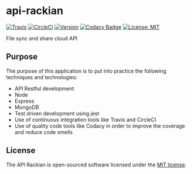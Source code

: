 # api-rackian

[![Travis](https://travis-ci.org/ivandelabeldad/api-rackian.svg?branch=master)](https://travis-ci.org/ivandelabeldad/api-rackian)
[![CircleCI](https://circleci.com/gh/ivandelabeldad/api-rackian.svg?style=shield&circle-token=:circle-token)](https://circleci.com/gh/ivandelabeldad/api-rackian)
[![Version](https://img.shields.io/badge/version-0.0.1-orange.svg)](https://github.com/ivandelabeldad/api-rackian)
[![Codacy Badge](https://api.codacy.com/project/badge/Coverage/26603995a736487896f5ea623d098e47)](https://www.codacy.com/app/ivandelabeldad/api-rackian?utm_source=github.com&utm_medium=referral&utm_content=ivandelabeldad/api-rackian&utm_campaign=Badge_Coverage)
[![License: MIT](https://img.shields.io/badge/License-MIT-yellow.svg)](https://github.com/ivandelabeldad/api-rackian/blob/master/LICENSE)

File sync and share cloud API

## Purpose

The purpose of this application is to put into practice the following techniques and technologies:
* API Restful development
* Node
* Express
* MongoDB
* Test driven development using jest
* Use of continuous integration tools like Travis and CircleCI
* Use of quality code tools like Codacy in order to improve the coverage and reduce code smells

## License

The API Rackian is open-sourced software licensed under
the [MIT license](https://github.com/ivandelabeldad/api-rackian/blob/master/LICENSE).
